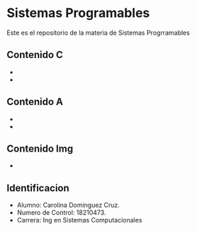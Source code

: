 # Sistemas Programables

Este es el repositorio de la materia de Sistemas Progrramables

## Contenido C
-
-
## Contenido A
-
-

## Contenido Img
-

## Identificacion
- Alumno: Carolina Dominguez Cruz.
- Numero de Control: 18210473.
- Carrera: Ing en Sistemas Computacionales
